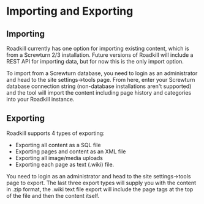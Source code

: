# Importing and Exporting

## Importing
Roadkill currently has one option for importing existing content, which is from a Screwturn 2/3 installation. Future versions of Roadkill will include a REST API for importing data, but for now this is the only import option.

To import from a Screwturn database, you need to login as an administrator and head to the site settings->tools page. From here, enter your Screwturn database connection string (non-database installations aren't supported) and the tool will import the content including page history and categories into your Roadkill instance.

## Exporting
Roadkill supports 4 types of exporting:

- Exporting all content as a SQL file
- Exporting pages and content as an XML file
- Exporting all image/media uploads
- Exporting each page as text (.wiki) file.

You need to login as an administrator and head to the site settings->tools page to export. The last three export types will supply you with the content in .zip format, the .wiki text file export will include the page tags at the top of the file and then the content itself.